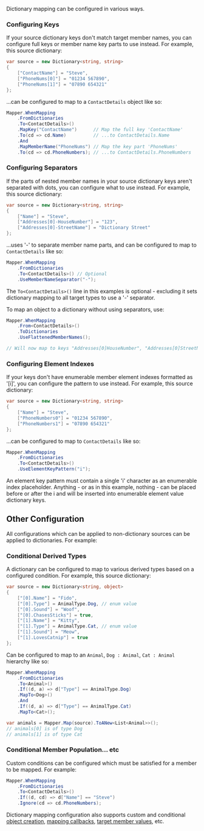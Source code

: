 Dictionary mapping can be configured in various ways.

### Configuring Keys

If your source dictionary keys don't match target member names, you can configure full keys or member name key parts to use instead. For example, this source dictionary:

```C#
var source = new Dictionary<string, string>
{
    ["ContactName"] = "Steve",
    ["PhoneNums[0]"] = "01234 567890",
    ["PhoneNums[1]"] = "07890 654321"
};
```

...can be configured to map to a `ContactDetails` object like so:

```C#
Mapper.WhenMapping
    .FromDictionaries
    .To<ContactDetails>()
    .MapKey("ContactName")      // Map the full key 'ContactName'
    .To(cd => cd.Name)          // ...to ContactDetails.Name
    .And
    .MapMemberName("PhoneNums") // Map the key part 'PhoneNums'
    .To(cd => cd.PhoneNumbers); // ...to ContactDetails.PhoneNumbers
```

### Configuring Separators

If the parts of nested member names in your source dictionary keys aren't separated with dots, you can configure what to use instead. For example, this source dictionary:

```C#
var source = new Dictionary<string, string>
{
    ["Name"] = "Steve",
    ["Addresses[0]-HouseNumber"] = "123",
    ["Addresses[0]-StreetName"] = "Dictionary Street"
};
```

...uses '-' to separate member name parts, and can be configured to map to `ContactDetails` like so:

```C#
Mapper.WhenMapping
    .FromDictionaries
    .To<ContactDetails>() // Optional
    .UseMemberNameSeparator("-");
```

The `To<ContactDetails>()` line in this examples is optional - excluding it sets dictionary mapping to all target types to use a '-' separator.

To map an object to a dictionary without using separators, use:

```C#
Mapper.WhenMapping
    .From<ContactDetails>()
    .ToDictionaries
    .UseFlattenedMemberNames();

// Will now map to keys "Addresses[0]HouseNumber", "Addresses[0]StreetName", etc.
```

### Configuring Element Indexes

If your keys don't have enumerable member element indexes formatted as '[i]', you can configure the pattern to use instead. For example, this source dictionary:

```C#
var source = new Dictionary<string, string>
{
    ["Name"] = "Steve",
    ["PhoneNumbers0"] = "01234 567890",
    ["PhoneNumbers1"] = "07890 654321"
};
```

...can be configured to map to `ContactDetails` like so:

```C#
Mapper.WhenMapping
    .FromDictionaries
    .To<ContactDetails>()
    .UseElementKeyPattern("i");
```

An element key pattern must contain a single 'i' character as an enumerable index placeholder. Anything - or as in this example, nothing - can be placed before or after the i and will be inserted into enumerable element value dictionary keys.

## Other Configuration

All configurations which can be applied to non-dictionary sources can be applied to dictionaries. For example:

### Conditional Derived Types

A dictionary can be configured to map to various derived types based on a configured condition. For example, this source dictionary:

```C#
var source = new Dictionary<string, object>
{
    ["[0].Name"] = "Fido",
    ["[0].Type"] = AnimalType.Dog, // enum value
    ["[0].Sound"] = "Woof",
    ["[0].ChasesSticks"] = true,
    ["[1].Name"] = "Kitty",
    ["[1].Type"] = AnimalType.Cat, // enum value
    ["[1].Sound"] = "Meow",
    ["[1].LovesCatnip"] = true
};
```

Can be configured to map to an `Animal`, `Dog : Animal`, `Cat : Animal` hierarchy like so:

```C#
Mapper.WhenMapping
    .FromDictionaries
    .To<Animal>()
    .If((d, a) => d["Type"] == AnimalType.Dog)
    .MapTo<Dog>()
    .And
    .If((d, a) => d["Type"] == AnimalType.Cat)
    .MapTo<Cat>();

var animals = Mapper.Map(source).ToANew<List<Animal>>();
// animals[0] is of type Dog
// animals[1] is of type Cat
```

### Conditional Member Population... etc

Custom conditions can be configured which must be satisfied for a member to be mapped. For example:

```C#
Mapper.WhenMapping
    .FromDictionaries
    .To<ContactDetails>()
    .If((d, cd) => d["Name"] == "Steve")
    .Ignore(cd => cd.PhoneNumbers);
```

Dictionary mapping configuration also supports custom and conditional [object creation](Configuring-Object-Creation), [mapping callbacks](Configuring-Mapping-Callbacks), [target member values](Configuring-Member-Values), etc.